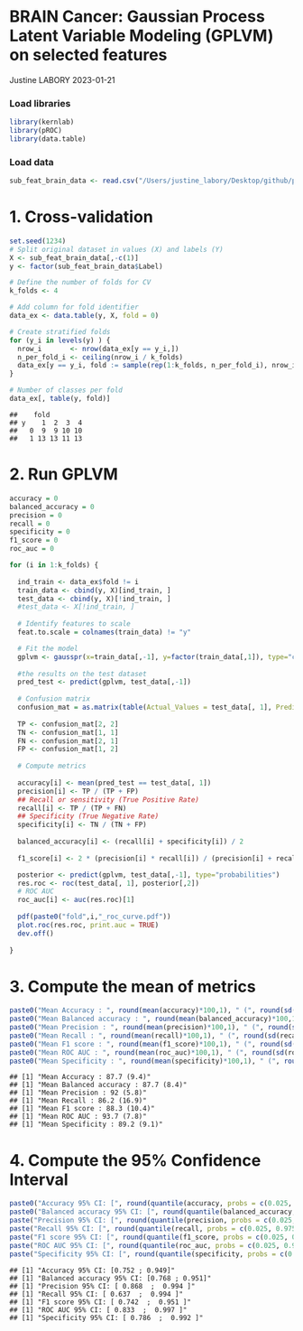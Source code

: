 BRAIN Cancer: Gaussian Process Latent Variable Modeling (GPLVM) on
selected features
================
Justine LABORY
2023-01-21

### Load libraries

``` r
library(kernlab)
library(pROC)
library(data.table)
```

### Load data

``` r
sub_feat_brain_data <- read.csv("/Users/justine_labory/Desktop/github/plantnet/Metabolomic_project/brain_project/data/BRAIN_T.269.Feat.Select.csv")
```

# 1. Cross-validation

``` r
set.seed(1234)
# Split original dataset in values (X) and labels (Y)
X <- sub_feat_brain_data[,-c(1)]
y <- factor(sub_feat_brain_data$Label)

# Define the number of folds for CV
k_folds <- 4       

# Add column for fold identifier
data_ex <- data.table(y, X, fold = 0)                              

# Create stratified folds
for (y_i in levels(y) ) {                                          
  nrow_i       <- nrow(data_ex[y == y_i,])
  n_per_fold_i <- ceiling(nrow_i / k_folds)
  data_ex[y == y_i, fold := sample(rep(1:k_folds, n_per_fold_i), nrow_i, replace = FALSE)]
}

# Number of classes per fold
data_ex[, table(y, fold)] 
```

    ##    fold
    ## y    1  2  3  4
    ##   0  9  9 10 10
    ##   1 13 13 11 13

# 2. Run GPLVM

``` r
accuracy = 0
balanced_accuracy = 0
precision = 0
recall = 0
specificity = 0
f1_score = 0
roc_auc = 0

for (i in 1:k_folds) {
  
  ind_train <- data_ex$fold != i
  train_data <- cbind(y, X)[ind_train, ]
  test_data <- cbind(y, X)[!ind_train, ]
  #test_data <- X[!ind_train, ]
  
  # Identify features to scale
  feat.to.scale = colnames(train_data) != "y"

  # Fit the model
  gplvm <- gausspr(x=train_data[,-1], y=factor(train_data[,1]), type="classification", scaled=TRUE, kernel="rbfdot", kpar="automatic")
  
  #the results on the test dataset
  pred_test <- predict(gplvm, test_data[,-1])
  
  # Confusion matrix
  confusion_mat = as.matrix(table(Actual_Values = test_data[, 1], Predicted_Values = pred_test))
  
  TP <- confusion_mat[2, 2]
  TN <- confusion_mat[1, 1]
  FN <- confusion_mat[2, 1]
  FP <- confusion_mat[1, 2]
  
  # Compute metrics
  
  accuracy[i] <- mean(pred_test == test_data[, 1])
  precision[i] <- TP / (TP + FP)
  ## Recall or sensitivity (True Positive Rate)
  recall[i] <- TP / (TP + FN)
  ## Specificity (True Negative Rate)
  specificity[i] <- TN / (TN + FP)
  
  balanced_accuracy[i] <- (recall[i] + specificity[i]) / 2
  
  f1_score[i] <- 2 * (precision[i] * recall[i]) / (precision[i] + recall[i])

  posterior <- predict(gplvm, test_data[,-1], type="probabilities")
  res.roc <- roc(test_data[, 1], posterior[,2])
  # ROC AUC
  roc_auc[i] <- auc(res.roc)[1]
  
  pdf(paste0("fold",i,"_roc_curve.pdf"))
  plot.roc(res.roc, print.auc = TRUE)
  dev.off()
  
}
```

# 3. Compute the mean of metrics

``` r
paste0("Mean Accuracy : ", round(mean(accuracy)*100,1), " (", round(sd(accuracy)*100,1),")")
paste0("Mean Balanced accuracy : ", round(mean(balanced_accuracy)*100,1), " (", round(sd(balanced_accuracy)*100,1),")")
paste0("Mean Precision : ", round(mean(precision)*100,1), " (", round(sd(precision)*100,1),")")
paste0("Mean Recall : ", round(mean(recall)*100,1), " (", round(sd(recall)*100,1),")")
paste0("Mean F1 score : ", round(mean(f1_score)*100,1), " (", round(sd(f1_score)*100,1),")")
paste0("Mean ROC AUC : ", round(mean(roc_auc)*100,1), " (", round(sd(roc_auc)*100,1),")")
paste0("Mean Specificity : ", round(mean(specificity)*100,1), " (", round(sd(specificity)*100,1),")")
```

    ## [1] "Mean Accuracy : 87.7 (9.4)"
    ## [1] "Mean Balanced accuracy : 87.7 (8.4)"
    ## [1] "Mean Precision : 92 (5.8)"
    ## [1] "Mean Recall : 86.2 (16.9)"
    ## [1] "Mean F1 score : 88.3 (10.4)"
    ## [1] "Mean ROC AUC : 93.7 (7.8)"
    ## [1] "Mean Specificity : 89.2 (9.1)"

# 4. Compute the 95% Confidence Interval

``` r
paste0("Accuracy 95% CI: [", round(quantile(accuracy, probs = c(0.025, 0.975))[1], 3), " ; ", round(quantile(accuracy, probs = c(0.025, 0.975))[2], 3),"]")
paste0("Balanced accuracy 95% CI: [", round(quantile(balanced_accuracy, probs = c(0.025, 0.975))[1], 3), " ; ", round(quantile(balanced_accuracy, probs = c(0.025, 0.975))[2], 3),"]")
paste("Precision 95% CI: [", round(quantile(precision, probs = c(0.025, 0.975))[1], 3), " ; ",round(quantile(precision, probs = c(0.025, 0.975))[2], 3),"]")
paste("Recall 95% CI: [", round(quantile(recall, probs = c(0.025, 0.975))[1], 3), " ; ", round(quantile(recall, probs = c(0.025, 0.975))[2], 3),"]")
paste("F1 score 95% CI: [", round(quantile(f1_score, probs = c(0.025, 0.975))[1], 3), " ; ", round(quantile(f1_score, probs = c(0.025, 0.975))[2], 3),"]")
paste("ROC AUC 95% CI: [", round(quantile(roc_auc, probs = c(0.025, 0.975))[1], 3), " ; ", round(quantile(roc_auc, probs = c(0.025, 0.975))[2], 3),"]")
paste("Specificity 95% CI: [", round(quantile(specificity, probs = c(0.025, 0.975))[1], 3), " ; ", round(quantile(specificity, probs = c(0.025, 0.975))[2], 3),"]")
```

    ## [1] "Accuracy 95% CI: [0.752 ; 0.949]"
    ## [1] "Balanced accuracy 95% CI: [0.768 ; 0.951]"
    ## [1] "Precision 95% CI: [ 0.868  ;  0.994 ]"
    ## [1] "Recall 95% CI: [ 0.637  ;  0.994 ]"
    ## [1] "F1 score 95% CI: [ 0.742  ;  0.951 ]"
    ## [1] "ROC AUC 95% CI: [ 0.833  ;  0.997 ]"
    ## [1] "Specificity 95% CI: [ 0.786  ;  0.992 ]"
